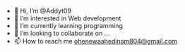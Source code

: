- 👋 Hi, I’m @Addyt09
- 👀 I’m interested in Web development 
- 🌱 I’m currently learning programming 
- 💞️ I’m looking to collaborate on ...
- 📫 How to reach me ohenewaahedinam804@gmail.com 

<!---
Addyt09/Addyt09 is a ✨ special ✨ repository because its `README.md` (this file) appears on your GitHub profile.
You can click the Preview link to take a look at your changes.
--->
